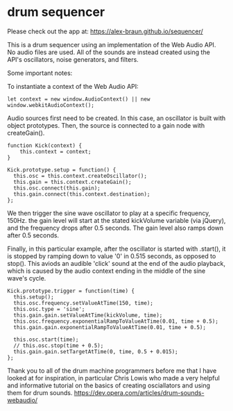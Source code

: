 

# drum sequencer
Please check out the app at: https://alex-braun.github.io/sequencer/

This is a drum sequencer using an implementation of the Web Audio API.  No audio
files are used. All of the sounds are instead created using the API's oscillators,
noise generators, and filters.

Some important notes:

To instantiate a context of the Web Audio API:
```
let context = new window.AudioContext() || new window.webkitAudioContext();
```
Audio sources first need to be created.  In this case, an oscillator is built with
object prototypes.
Then, the source is connected to a gain node with createGain().

```
function Kick(context) {
	this.context = context;
}

Kick.prototype.setup = function() {
  this.osc = this.context.createOscillator();
  this.gain = this.context.createGain();
  this.osc.connect(this.gain);
  this.gain.connect(this.context.destination);
};

```
We then trigger the sine wave oscillator to play at a specific frequency, 150Hz.
the gain level will start at the stated kickVolume variable (via jQuery), and
the frequency drops after 0.5 seconds.
The gain level also ramps down after 0.5 seconds.

Finally, in this particular example, after the oscillator is started with .start(),
it is stopped by ramping down to value '0' in 0.515 seconds, as opposed to stop().  This aviods an audible 'click' sound at the end of the audio playback, which is caused by the audio context ending in the middle of the sine wave's cycle.

```
Kick.prototype.trigger = function(time) {
  this.setup();
  this.osc.frequency.setValueAtTime(150, time);
  this.osc.type = 'sine';
  this.gain.gain.setValueAtTime(kickVolume, time);
  this.osc.frequency.exponentialRampToValueAtTime(0.01, time + 0.5);
  this.gain.gain.exponentialRampToValueAtTime(0.01, time + 0.5);

  this.osc.start(time);
  // this.osc.stop(time + 0.5);
  this.gain.gain.setTargetAtTime(0, time, 0.5 + 0.015);
};
```

Thank you to all of the drum machine programmers before me that I have looked at for inspiration, in particular Chris Lowis who made a very helpful and informative
tutorial on the basics of creating osciallators and using them for drum sounds.
https://dev.opera.com/articles/drum-sounds-webaudio/
